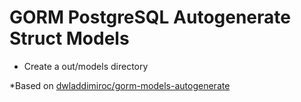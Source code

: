 # GORM PostgreSQL Autogenerate Struct Models

* Create a out/models directory

*Based on [dwladdimiroc/gorm-models-autogenerate](https://github.com/dwladdimiroc/gorm-models-autogenerate/blob/master/models.go)